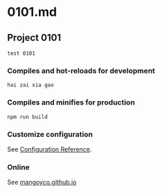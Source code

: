 # 0101.md
## Project 0101
```
test 0101
```

### Compiles and hot-reloads for development
```
hai zai xia gao
```

### Compiles and minifies for production
```
npm run build
```

### Customize configuration
See [Configuration Reference](https://cli.vuejs.org/config/).

### Online
See [mangoyco.github.io](https://mangoyco.github.io/)
